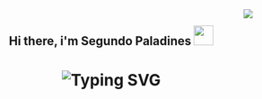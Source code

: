 <img align="right" src="https://visitor-badge.laobi.icu/badge?page_id=SegundoPaladines.SegundoPaladines"/>
<center>
    <div>
        <h2 align="center">Hi there, i'm Segundo Paladines <img src="https://media.giphy.com/media/hvRJCLFzcasrR4ia7z/giphy.gif" width="35"></h2>
        <h1 align="center">
            <img src="https://readme-typing-svg.herokuapp.com?font=Fira+Code&pause=1000&color=1C883B&repeat=false&width=435&lines=Hi+there%2C+i'm+Segundo+Paladines%2C+Welcome+to+my+repo+..." alt="Typing SVG" />
        </h1>
    </div>
</center>